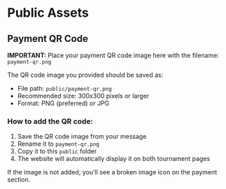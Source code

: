 # Public Assets

## Payment QR Code

**IMPORTANT:** Place your payment QR code image here with the filename: `payment-qr.png`

The QR code image you provided should be saved as:
- File path: `public/payment-qr.png`
- Recommended size: 300x300 pixels or larger
- Format: PNG (preferred) or JPG

### How to add the QR code:

1. Save the QR code image from your message
2. Rename it to `payment-qr.png`
3. Copy it to this `public` folder
4. The website will automatically display it on both tournament pages

If the image is not added, you'll see a broken image icon on the payment section.
